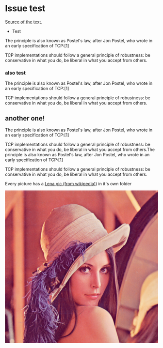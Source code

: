 # Issue test

[Source of the text](https://en.wikipedia.org/wiki/Robustness_principle).

* Test

The principle is also known as Postel's law, after Jon Postel, who wrote in an early specification of TCP:[1]

TCP implementations should follow a general principle of robustness: be conservative in what you do, be liberal in what you accept from others.

### also test
The principle is also known as Postel's law, after Jon Postel, who wrote in an early specification of TCP:[1]

TCP implementations should follow a general principle of robustness: be conservative in what you do, be liberal in what you accept from others.


## another one!

The principle is also known as Postel's law, after Jon Postel, who wrote in an early specification of TCP:[1]

TCP implementations should follow a general principle of robustness: be conservative in what you do, be liberal in what you accept from others.The principle is also known as Postel's law, after Jon Postel, who wrote in an early specification of TCP:[1]

TCP implementations should follow a general principle of robustness: be conservative in what you do, be liberal in what you accept from others.

Every picture has a [Lena pic (from wikipedia)](https://en.wikipedia.org/wiki/File:Lenna_(test_image).png)) in it's own folder

![](Lena.png)